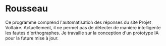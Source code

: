 # Rousseau
Ce programme comprend l'automatisation des réponses du site Projet Voltaire.
Actuellement, il ne permet pas de détecter de manière intelligente les fautes d'orthographes.
Je travaille sur la conception d'un prototype IA pour la future mise à jour.
